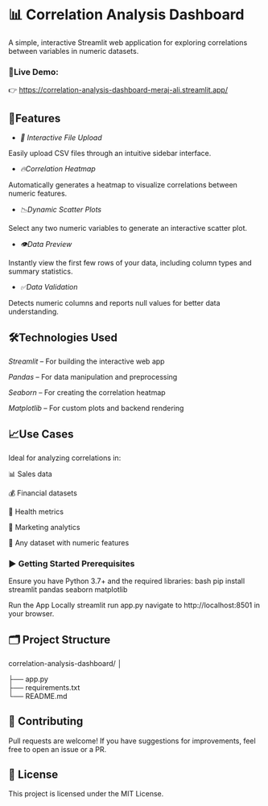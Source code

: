# 📊 Correlation Analysis Dashboard
A simple, interactive Streamlit web application for exploring correlations between variables in numeric datasets.

### 🔗Live Demo:
👉 https://correlation-analysis-dashboard-meraj-ali.streamlit.app/

## 🚀Features
- *📁 Interactive File Upload*

Easily upload CSV files through an intuitive sidebar interface.

- *🔥Correlation Heatmap*
  
Automatically generates a heatmap to visualize correlations between numeric features.

- *📉Dynamic Scatter Plots*
  
Select any two numeric variables to generate an interactive scatter plot.

- *👁️Data Preview*
  
Instantly view the first few rows of your data, including column types and summary statistics.

- *✅Data Validation*
  
Detects numeric columns and reports null values for better data understanding.

## 🛠️Technologies Used
*Streamlit* – For building the interactive web app

*Pandas* – For data manipulation and preprocessing

*Seaborn* – For creating the correlation heatmap

*Matplotlib* – For custom plots and backend rendering

## 📈Use Cases
Ideal for analyzing correlations in:

📊 Sales data

💰 Financial datasets

🏥 Health metrics

📢 Marketing analytics

🔢 Any dataset with numeric features

### ▶️ Getting Started Prerequisites

Ensure you have Python 3.7+ and the required libraries:
bash
pip install streamlit pandas seaborn matplotlib

Run the App Locally
streamlit run app.py
navigate to http://localhost:8501 in your browser.

## 🗂️ Project Structure
correlation-analysis-dashboard/
│

├── app.py                
├── requirements.txt     
└── README.md             

## 🤝 Contributing
Pull requests are welcome! If you have suggestions for improvements, feel free to open an issue or a PR.

## 📄 License
This project is licensed under the MIT License.
